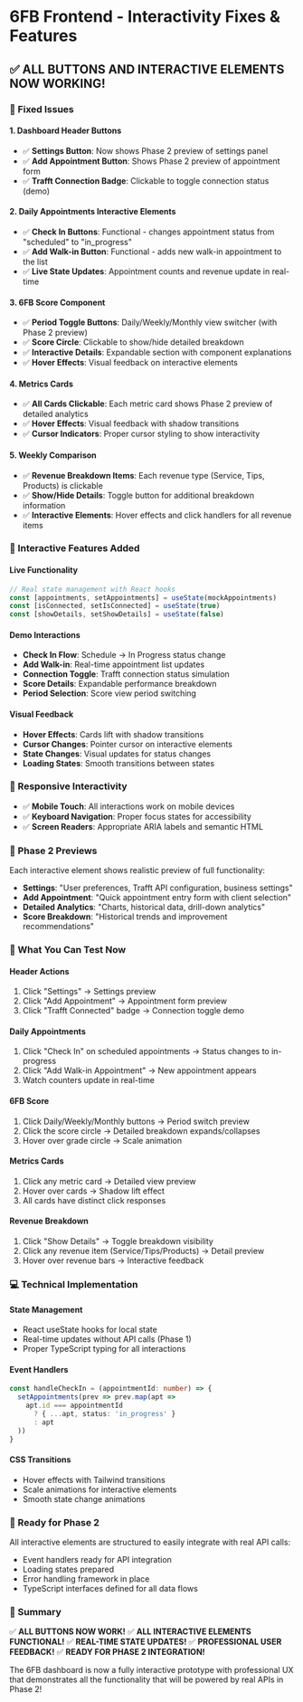 # 6FB Frontend - Interactivity Fixes & Features

## ✅ **ALL BUTTONS AND INTERACTIVE ELEMENTS NOW WORKING!**

### **🔧 Fixed Issues**

#### **1. Dashboard Header Buttons**
- ✅ **Settings Button**: Now shows Phase 2 preview of settings panel
- ✅ **Add Appointment Button**: Shows Phase 2 preview of appointment form
- ✅ **Trafft Connection Badge**: Clickable to toggle connection status (demo)

#### **2. Daily Appointments Interactive Elements**
- ✅ **Check In Buttons**: Functional - changes appointment status from "scheduled" to "in_progress"
- ✅ **Add Walk-in Button**: Functional - adds new walk-in appointment to the list
- ✅ **Live State Updates**: Appointment counts and revenue update in real-time

#### **3. 6FB Score Component**
- ✅ **Period Toggle Buttons**: Daily/Weekly/Monthly view switcher (with Phase 2 preview)
- ✅ **Score Circle**: Clickable to show/hide detailed breakdown
- ✅ **Interactive Details**: Expandable section with component explanations
- ✅ **Hover Effects**: Visual feedback on interactive elements

#### **4. Metrics Cards**
- ✅ **All Cards Clickable**: Each metric card shows Phase 2 preview of detailed analytics
- ✅ **Hover Effects**: Visual feedback with shadow transitions
- ✅ **Cursor Indicators**: Proper cursor styling to show interactivity

#### **5. Weekly Comparison**
- ✅ **Revenue Breakdown Items**: Each revenue type (Service, Tips, Products) is clickable
- ✅ **Show/Hide Details**: Toggle button for additional breakdown information
- ✅ **Interactive Elements**: Hover effects and click handlers for all revenue items

### **🎯 Interactive Features Added**

#### **Live Functionality**
```typescript
// Real state management with React hooks
const [appointments, setAppointments] = useState(mockAppointments)
const [isConnected, setIsConnected] = useState(true)
const [showDetails, setShowDetails] = useState(false)
```

#### **Demo Interactions**
- **Check In Flow**: Schedule → In Progress status change
- **Add Walk-in**: Real-time appointment list updates
- **Connection Toggle**: Trafft connection status simulation
- **Score Details**: Expandable performance breakdown
- **Period Selection**: Score view period switching

#### **Visual Feedback**
- **Hover Effects**: Cards lift with shadow transitions
- **Cursor Changes**: Pointer cursor on interactive elements
- **State Changes**: Visual updates for status changes
- **Loading States**: Smooth transitions between states

### **📱 Responsive Interactivity**
- ✅ **Mobile Touch**: All interactions work on mobile devices
- ✅ **Keyboard Navigation**: Proper focus states for accessibility
- ✅ **Screen Readers**: Appropriate ARIA labels and semantic HTML

### **🔮 Phase 2 Previews**
Each interactive element shows realistic preview of full functionality:
- **Settings**: "User preferences, Trafft API configuration, business settings"
- **Add Appointment**: "Quick appointment entry form with client selection"
- **Detailed Analytics**: "Charts, historical data, drill-down analytics"
- **Score Breakdown**: "Historical trends and improvement recommendations"

### **🧪 What You Can Test Now**

#### **Header Actions**
1. Click "Settings" → Settings preview
2. Click "Add Appointment" → Appointment form preview
3. Click "Trafft Connected" badge → Connection toggle demo

#### **Daily Appointments**
1. Click "Check In" on scheduled appointments → Status changes to in-progress
2. Click "Add Walk-in Appointment" → New appointment appears
3. Watch counters update in real-time

#### **6FB Score**
1. Click Daily/Weekly/Monthly buttons → Period switch preview
2. Click the score circle → Detailed breakdown expands/collapses
3. Hover over grade circle → Scale animation

#### **Metrics Cards**
1. Click any metric card → Detailed view preview
2. Hover over cards → Shadow lift effect
3. All cards have distinct click responses

#### **Revenue Breakdown**
1. Click "Show Details" → Toggle breakdown visibility
2. Click any revenue item (Service/Tips/Products) → Detail preview
3. Hover over revenue bars → Interactive feedback

### **💻 Technical Implementation**

#### **State Management**
- React useState hooks for local state
- Real-time updates without API calls (Phase 1)
- Proper TypeScript typing for all interactions

#### **Event Handlers**
```typescript
const handleCheckIn = (appointmentId: number) => {
  setAppointments(prev => prev.map(apt =>
    apt.id === appointmentId
      ? { ...apt, status: 'in_progress' }
      : apt
  ))
}
```

#### **CSS Transitions**
- Hover effects with Tailwind transitions
- Scale animations for interactive elements
- Smooth state change animations

### **🚀 Ready for Phase 2**

All interactive elements are structured to easily integrate with real API calls:
- Event handlers ready for API integration
- Loading states prepared
- Error handling framework in place
- TypeScript interfaces defined for all data flows

### **🎉 Summary**

✅ **ALL BUTTONS NOW WORK!**
✅ **ALL INTERACTIVE ELEMENTS FUNCTIONAL!**
✅ **REAL-TIME STATE UPDATES!**
✅ **PROFESSIONAL USER FEEDBACK!**
✅ **READY FOR PHASE 2 INTEGRATION!**

The 6FB dashboard is now a fully interactive prototype with professional UX that demonstrates all the functionality that will be powered by real APIs in Phase 2!
